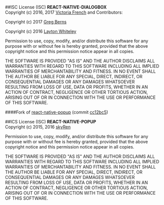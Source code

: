 ##ISC License (ISC)
**REACT-NATIVE-DIALOGBOX**   
Copyright (c) 2016, 2017 [Victoria French](https://github.com/victoriafrench) and Contributors:

Copyright (c) 2017 [Greg Berns](https://github.com/gregberns)

Copyright (c) 2016 [Layton Whiteley](https://github.com/lwhiteley)  

Permission to use, copy, modify, and/or distribute this software for any purpose with or without fee is hereby granted, provided that the above copyright notice and this permission notice appear in all copies.

THE SOFTWARE IS PROVIDED "AS IS" AND THE AUTHOR DISCLAIMS ALL WARRANTIES WITH REGARD TO THIS SOFTWARE INCLUDING ALL IMPLIED WARRANTIES OF MERCHANTABILITY AND FITNESS. IN NO EVENT SHALL THE AUTHOR BE LIABLE FOR ANY SPECIAL, DIRECT, INDIRECT, OR CONSEQUENTIAL DAMAGES OR ANY DAMAGES WHATSOEVER RESULTING FROM LOSS OF USE, DATA OR PROFITS, WHETHER IN AN ACTION OF CONTRACT, NEGLIGENCE OR OTHER TORTIOUS ACTION, ARISING OUT OF OR IN CONNECTION WITH THE USE OR PERFORMANCE OF THIS SOFTWARE.

####Fork of [react-native-popup](https://github.com/beefe/react-native-popup) (commit [cc12bc5](https://github.com/beefe/react-native-popup/tree/cc12bc595e2dd69801dbc1575cfb807e1371f6fa))

##ICS License (ISC)
**REACT-NATIVE-POPUP**   
Copyright (c) 2015, 2016 [skyRen](https://github.com/skyRen)

Permission to use, copy, modify, and/or distribute this software for any purpose with or without fee is hereby granted, provided that the above copyright notice and this permission notice appear in all copies.

THE SOFTWARE IS PROVIDED "AS IS" AND THE AUTHOR DISCLAIMS ALL WARRANTIES WITH REGARD TO THIS SOFTWARE INCLUDING ALL IMPLIED WARRANTIES OF MERCHANTABILITY AND FITNESS. IN NO EVENT SHALL THE AUTHOR BE LIABLE FOR ANY SPECIAL, DIRECT, INDIRECT, OR CONSEQUENTIAL DAMAGES OR ANY DAMAGES WHATSOEVER RESULTING FROM LOSS OF USE, DATA OR PROFITS, WHETHER IN AN ACTION OF CONTRACT, NEGLIGENCE OR OTHER TORTIOUS ACTION, ARISING OUT OF OR IN CONNECTION WITH THE USE OR PERFORMANCE OF THIS SOFTWARE.
